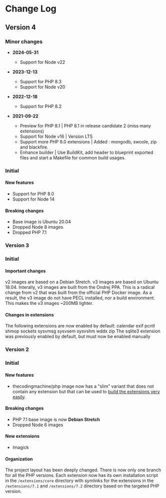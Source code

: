 # Change Log

## Version 4

### Minor changes

* **2024-05-31**
  * Support for Node v22

* **2023-12-13**
  * Support for PHP 8.3
  * Support for Node v20

* **2022-12-18**
  * Support for PHP 8.2

* **2021-09-22** 
  * Preview for PHP 8.1 | PHP 8.1 in release candidate 2 (miss many extensions)
  * Support for Node v16 | Version LTS
  * Support more PHP 8.0 extensions | Added : mongodb, swoole, zip and blackfire.
  * Enhance builder | Use BuildKit, add header to blueprint exported files and start a Makefile for common build usages.

### Initial

#### New features

- Support for PHP 8.0
- Support for Node 14

#### Breaking changes

- Base image is Ubuntu 20.04
- Dropped Node 8 images
- Dropped PHP 7.1

### Version 3

### Initial

#### Important changes

v2 images are based on a Debian Stretch. v3 images are based on Ubuntu 18.04.
Interally, v3 images are built from the Ondrej PPA. This is a radical change from v2 that was built from the official PHP Docker image. As a result, the v3 image do not have PECL installed, nor a build environment. This makes the v3 images ~200MB lighter.

#### Changes in extensions

The following extensions are now enabled by default: calendar exif pcntl shmop sockets sysvmsg sysvsem sysvshm wddx zip
The sqlite3 extension was previously enabled by default, but must now be enabled manually

### Version 2

### Initial

#### New features

- thecodingmachine/php image now has a "slim" variant that does not contain any extension but that can be used
  to [build the extensions very easily](https://github.com/thecodingmachine/docker-images-php/blob/dfdaa984f0fcc3d66a1b9fef5a6643582deb4d0d/README.md#compiling-extensions-in-the-slim-image).

#### Breaking changes

- PHP 7.1 base image is now **Debian Stretch**
- Dropped Node 6 images

#### New extensions

- Imagick

#### Organization

The project layout has been deeply changed. There is now only one branch for all the PHP versions.
Each extension now has its own installation script in the `/extensions/core` directory with symlinks for the 
extensions in the `/extensions/7.1` and `/extensions/7.2` directory based on the targeted PHP version.
